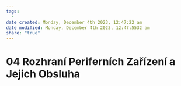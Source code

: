 ```yaml
---
tags:
  - 
date created: Monday, December 4th 2023, 12:47:22 am
date modified: Monday, December 4th 2023, 12:47:5532 am
share: "true"
---
```


# 04 Rozhraní Periferních Zařízení a Jejich Obsluha